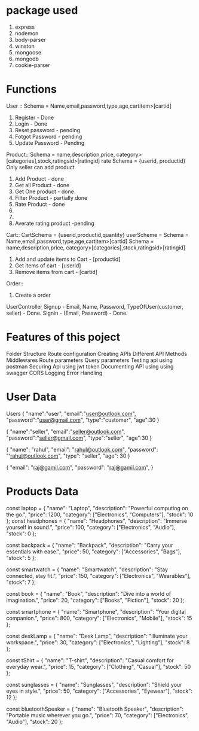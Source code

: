 # package used
1. express
2. nodemon
3. body-parser
4. winston
5. mongoose
6. mongodb
7. cookie-parser

# Functions
User ::
Schema = Name,email,password,type,age,cartitem>[cartid]
1. Register - Done
2. Login - Done
3. Reset password - pending
4. Fotgot Password - pending
5. Update Password - Pending

Product::
Schema = name,description,price, category>[categories],stock,ratingsid>[ratingid]
rate Schema = {userid, productid}
Only seller can add product 
1. Add Product - done
2. Get all Product - done
3. Get One product - done
4. Filter Product - partially done
5. Rate Product - done
6.
7. 
8. Averate rating product -pending

Cart::
CartSchema = {userid,productid,quantity}
userScheme = Schema = Name,email,password,type,age,cartitem>[cartid]
Schema = name,description,price, category>[categories],stock,ratingsid>[ratingid]
1. Add and update items to Cart - [productid]
2. Get items of cart - [userid]
3. Remove items from cart - [cartid]

Order::
1. Create a order

UserController
Signup - Email, Name, Password, TypeOfUser(customer, seller) - Done.
Signin - (Email, Password) - Done.

# Features of this poject
Folder Structure
Route configuration
Creating APIs
Different API Methods
Middlewares
Route parameters
Query parameters
Testing api using postman
Securing Api using jwt token
Documenting API using using swagger
CORS
Logging
Error Handling

# User Data
Users
{
    "name":"user",
    "email":"user@outlook.com",
    "password":"user@gmail.com",
    "type":"customer",
    "age":30
}

{
    "name":"seller",
    "email":"seller@outlook.com",
    "password":"seller@gmail.com",
    "type":"seller",
    "age":30
}

{
  "name": "rahul",
  "email": "rahul@outlook.com",
  "password": "'rahul@outlook.com",
  "type": "seller",
  "age": 30
}

{  "email": "raj@gamil.com",
  "password": "raj@gamil.com",
}
# Products Data

const laptop = {
    "name": "Laptop",
    "description": "Powerful computing on the go.",
    "price": 1200,
    "category": ["Electronics", "Computers"],
    "stock": 10
};
const headphones = {
    "name": "Headphones",
    "description": "Immerse yourself in sound.",
    "price": 100,
    "category": ["Electronics", "Audio"],
    "stock": 0
};

const backpack = {
    "name": "Backpack",
    "description": "Carry your essentials with ease.",
    "price": 50,
    "category": ["Accessories", "Bags"],
    "stock": 5
};

const smartwatch = {
    "name": "Smartwatch",
    "description": "Stay connected, stay fit.",
    "price": 150,
    "category": ["Electronics", "Wearables"],
    "stock": 7
};

const book = {
    "name": "Book",
    "description": "Dive into a world of imagination.",
    "price": 20,
    "category": ["Books", "Fiction"],
    "stock": 20
};

const smartphone = {
    "name": "Smartphone",
    "description": "Your digital companion.",
    "price": 800,
    "category": ["Electronics", "Mobile"],
    "stock": 15
};

const deskLamp = {
    "name": "Desk Lamp",
    "description": "Illuminate your workspace.",
    "price": 30,
    "category": ["Electronics", "Lighting"],
    "stock": 8
};

const tShirt = {
    "name": "T-shirt",
    "description": "Casual comfort for everyday wear.",
    "price": 15,
    "category": ["Clothing", "Casual"],
    "stock": 50
};

const sunglasses = {
    "name": "Sunglasses",
    "description": "Shield your eyes in style.",
    "price": 50,
    "category": ["Accessories", "Eyewear"],
    "stock": 12
};

const bluetoothSpeaker = {
    "name": "Bluetooth Speaker",
    "description": "Portable music wherever you go.",
    "price": 70,
    "category": ["Electronics", "Audio"],
    "stock": 20
};
